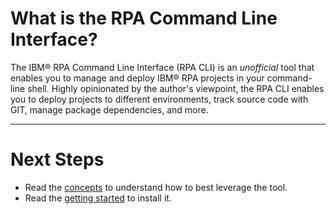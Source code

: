 # What is the RPA Command Line Interface?
The IBM® RPA Command Line Interface (RPA CLI) is an *unofficial* tool that enables you to manage and deploy IBM® RPA projects in your command-line shell. Highly opinionated by the author's viewpoint, the RPA CLI enables you to deploy projects to different environments, track source code with GIT, manage package dependencies, and more. 

---
# Next Steps
* Read the [concepts](guide/concepts.md) to understand how to best leverage the tool.
* Read the [getting started](guide/getting-started.md) to install it.